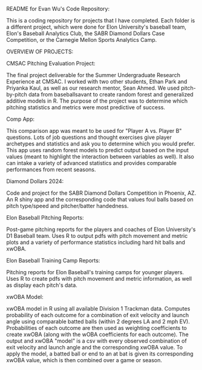 README for Evan Wu's Code Repository:

This is a coding repository for projects that I have completed. Each folder is a different project, which were done for Elon University's baseball team, Elon's Baseball Analytics Club, the SABR Diamond Dollars Case Competition, or the Carnegie Mellon Sports Analytics Camp.


OVERVIEW OF PROJECTS:


CMSAC Pitching Evaluation Project:

The final project deliverable for the Summer Undergraduate Research Experience at CMSAC. I worked with two other students, Ethan Park and Priyanka Kaul, as well as our research mentor, Sean Ahmed. We used pitch-by-pitch data from baseballsavant to create random forest and generalized additive models in R. The purpose of the project was to determine which pitching statistics and metrics were most predictive of success.


Comp App:

This comparison app was meant to be used for "Player A vs. Player B" questions. Lots of job questions and thought exercises give player archetypes and statistics and ask you to determine which you would prefer. This app uses random forest models to predict output based on the input values (meant to highlight the interaction between variables as well). It also can intake a variety of advanced statistics and provides comparable performances from recent seasons.


Diamond Dollars 2024:

Code and project for the SABR Diamond Dollars Competition in Phoenix, AZ. An R shiny app and the corresponding code that values foul balls based on pitch type/speed and pitcher/batter handedness.


Elon Baseball Pitching Reports:

Post-game pitching reports for the players and coaches of Elon University's D1 Baseball team. Uses R to output pdfs with pitch movement and metric plots and a variety of performance statistics including hard hit balls and xwOBA.


Elon Baseball Training Camp Reports:

Pitching reports for Elon Baseball's training camps for younger players. Uses R to create pdfs with pitch movement and metric information, as well as display each pitch's data.


xwOBA Model:

xwOBA model in R using all available Division 1 Trackman data. Computes probability of each outcome for a combination of exit velocity and launch angle using comparable batted balls (within 2 degrees LA and 2 mph EV). Probabilities of each outcome are then used as weighting coefficients to create xwOBA (along with the wOBA coefficients for each outcome). The output and xwOBA "model" is a csv with every observed combination of exit velocity and launch angle and the corresponding xwOBA value. To apply the model, a batted ball or end to an at bat is given its corresponding xwOBA value, which is then combined over a game or season.

